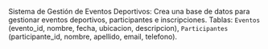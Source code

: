 Sistema de Gestión de Eventos Deportivos: Crea una base de datos para gestionar eventos deportivos, participantes e inscripciones. Tablas: `Eventos` (evento_id, nombre, fecha, ubicacion, descripcion), `Participantes` (participante_id, nombre, apellido, email, telefono). 
